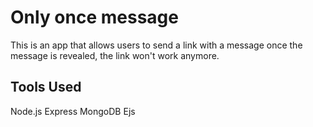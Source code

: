 # Only once message
This is an app that allows users to send a link with a message once the message is revealed, the link won't work anymore.

## Tools Used
Node.js
Express
MongoDB
Ejs
